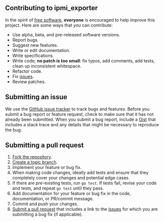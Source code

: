 ## Contributing to ipmi_exporter

In the spirit of [free software][free-sw], **everyone** is encouraged to help
improve this project. Here are some ways that *you* can contribute:

* Use alpha, beta, and pre-released software versions.
* Report bugs.
* Suggest new features.
* Write or edit documentation.
* Write specifications.
* Write code; **no patch is too small**: fix typos, add comments, add tests,
  clean up inconsistent whitespace.
* Refactor code.
* Fix [issues][].
* Review patches.

## Submitting an issue

We use the [GitHub issue tracker][issues] to track bugs and features. Before
you submit a bug report or feature request, check to make sure that it has not
already been submitted. When you submit a bug report, include a [Gist][] that
includes a stack trace and any details that might be necessary to reproduce the
bug.

## Submitting a pull request

1. [Fork the repository][fork].
2. [Create a topic branch][branch].
3. Implement your feature or bug fix.
4. When making code changes, ideally add tests and ensure that they completely
   cover your changes and potential edge cases.
5. If there are pre-existing tests, run `go test`. If tests fail, revise your code
   and tests, and repeat `go test` until they pass.
6. Add documentation for your feature or bug fix in the code, documentation, or
   PR/commit message.
7. Commit and push your changes.
8. [Submit a pull request][pr] that includes a link to the [issues][] for which
   you are submitting a bug fix (if applicable).

<!-- Alphabetize list: -->
[branch]: http://learn.github.com/p/branching.html
[fork]: http://help.github.com/fork-a-repo
[free-sw]: http://www.fsf.org/licensing/essays/free-sw.html
[gist]: https://gist.github.com
[issues]: https://github.com/prometheus-community/ipmi_exporter/issues
[pr]: http://help.github.com/send-pull-requests

